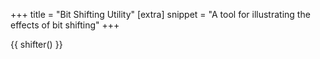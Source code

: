 +++
title = "Bit Shifting Utility"
[extra]
snippet = "A tool for illustrating the effects of bit shifting"
+++

{{ shifter() }}